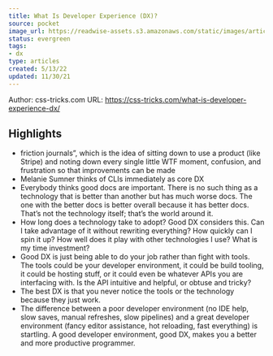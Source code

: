 ```yaml
---
title: What Is Developer Experience (DX)?
source: pocket
image_url: https://readwise-assets.s3.amazonaws.com/static/images/article4.6bc1851654a0.png
status: evergreen
tags: 
- dx 
type: articles
created: 5/13/22
updated: 11/30/21
---
```


Author: css-tricks.com
URL: https://css-tricks.com/what-is-developer-experience-dx/

## Highlights
- friction journals”, which is the idea of sitting down to use a product (like Stripe) and noting down every single little WTF moment, confusion, and frustration so that improvements can be made
- Melanie Sumner thinks of CLIs immediately as core DX
- Everybody thinks good docs are important. There is no such thing as a technology that is better than another but has much worse docs. The one with the better docs is better overall because it has better docs. That’s not the technology itself; that’s the world around it.
- How long does a technology take to adopt? Good DX considers this. Can I take advantage of it without rewriting everything? How quickly can I spin it up? How well does it play with other technologies I use? What is my time investment?
- Good DX is just being able to do your job rather than fight with tools. The tools could be your developer environment, it could be build tooling, it could be hosting stuff, or it could even be whatever APIs you are interfacing with. Is the API intuitive and helpful, or obtuse and tricky?
- The best DX is that you never notice the tools or the technology because they just work.
- The difference between a poor developer environment (no IDE help, slow saves, manual refreshes, slow pipelines) and a great developer environment (fancy editor assistance, hot reloading, fast everything) is startling. A good developer environment, good DX, makes you a better and more productive programmer.
